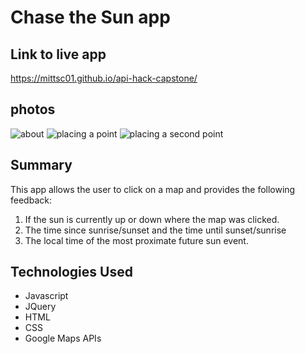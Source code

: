 # Chase the Sun app

## Link to live app
https://mittsc01.github.io/api-hack-capstone/

## photos
![about](https://lh3.googleusercontent.com/UUnBC_HRnfvlLOsRsfKSR1d6CoNZj1AhRnAPCon5smuuB_wAq6sGd-eCnJZdqfWg15c8n05vViuD5YXavo7XW0yDPPn5KB0zyK38njN3jVfpg75C0-7xt1QoFa3axnepcI4UWfUPqye4X7NLo3iB4wRZPO9UYgow7vdz3y9Z14J33AumwngKXQH_RYnYWIVl-HWti4GMFcPX4cpVVgxxuQpc2q4ohHUVEwr9fLErqFWPu2l_xzXjfj4_SL6xD4dAdqOYPqrbqFN4mF8Rnwx9udN3HeYR4Bpo3ZYU6vxssdS4no6sp_uZ2rmju_sLf4x3lpYmK4IGh4OT4hP9Tf-E5ks08aIpsLDHS_WFTsRREUiGWUPkV90Tw1b2jd1G11dGKaWgLWg8dMeQrPR6OEqAAg5RN9cFJd9HAwUYUQVVxfLqbXq-qQlLUY92FMUHhJQ0J7AW1xvnEj3T4-MceYmXjJdV1RrygpwD7CEI45enakrSaq3Hw5Nn1GiHwGve0tGCIe-ry0YLbRIoVfLLS8y76ECcHz3iqdZcs9zyXplPtfq2paeQggL9qs6U5hFW0MbxXUEfbHDRalUCc55OwhteKvw5V37KlMTXcX9q5KT17H7_qE8Ov1OkDVJTUFXVnvIx6ZBARBBpGtkdtr7Vps-iqmyaRGi3uKMpN7voLaK3O--QLgLYUVyO_Fcxko0_Og=w2478-h1208-no?authuser=1)
![placing a point](https://lh3.googleusercontent.com/JMHPVBN7HWfXYa0cbrPMgtPJzlBMupOVda0XiWhS1tgL1yrm5zLdxk9FAn2ZRKfkCOuo1Cx075h_ph_52Pw9vO5amip5LtCqFzAdRnUHoJ_B7JMrMeorWVEbLpOeT3pvYDyLoJ3Qk5dCR5Bh1p26Ej8c1bG7XlUU0EplodNaKBjpSZjibIk62AAnW6eTWuKmPqDm3x_v3E79FSKIqSfg6K54M70bCTIW_Z2AsYZbpSFNjK-sPfw7GL64zn-5WX4w02xfSOmG2Tp7LzJ2B240ANB6k6y7_TSKq1sS0dLAOZ3xVgKJCQ9aYPcn1qpClT-L6E_8XFO96ywdDXVsYUVF7GjC_ZqVnXcP8oYt8u6h8P2t-ChnY49vGIhvMSxerk7CMdKKfrwMgWlv3RVyE1dF2kwchG7T4tmo7AmQxTIl4woecpd8hM_wXvx0q7yLYeZWYIZKMeTV60HOt1dJUGV7jE65jjqzGuzNXXnTufcOSAvZJQ8W4c9mOnxQ4F-4wYZcIOh8A6iJetykIGvm6KwEyxX0rT6z9FwFrldg1V4afPda2ccs9b9ePZZBRLRt44XZvgQzoVKOtXN0w0rgIBhDUU3E9fIVjg6ch9OfDJMaY2REKKfLv8JanstI06bh-2mfWeTO0ak3i9uQsC8Ufl_JeILRd2G08DYrxIsaqxQRPLp08zp2cqHbDP49NqKe3w=w2478-h1208-no?authuser=1)
![placing a second point](https://lh3.googleusercontent.com/-lnwSY0uCDVXeCU0WuRFCxBGajp6dJDRNHwgCstQxp3HMuLv9KcKT5dkhnP2i3IrCD7YzDZvytLfaoM6IfTjOjCMMc2LS216om71SIYcH3ISiG3c-sAGCbEBKy7SgmjaCN-luVDOXKZx__nYtQgWt2bO-WpItVFxQG_rDbJIfLYItIyaUazMDyqYT9YubO-ddXuAl8o3exxWfgazaMomtweA08eL7GiGeKBP0yeToFaFyFFTfxKcWkhL2RpbPi25epU8tSnp8kT8pcmBTKo8JBvuiTgyDX7sptzZOUy_m_FXC_an__MchAIci2ds4gR9xR9RljRMO5AvSMqY-2WTyes3srQvLncllHDt0TkCWcRQto3XYlyBbNbLtiW_ApawyLulRGAxFjs0MJ8mhMbb_9SOtahXtTviok01i7CUOqcl9q2S2UG54_fy3ZHOl55hfs61M7miEWm24vpE9kF8Bl5-JthvtiLGkmAffbpOgndI2ruwQNyE2G5rcKwx-SSodNS8sDDBCOVoFuJYxmnznsRHTQfgMaKGFjYfQu9GPzleGgPi5AuGrRs6WOGKjpPS5dLCwjDob7SV5LS3qB6wslhrX-mbHC3GiKZWp7a-w9bzExnMKeruhSbrur19yjH_jZtym5x9dbj8O6Z6a5TLTeTXhW3fX5QERh_G_IUuc1uQ4cxjdMPTdXLZRxPu8Q=w2478-h1208-no?authuser=1)
## Summary

This app allows the user to click on a map and provides the following feedback:

1) If the sun is currently up or down where the map was clicked.
2) The time since sunrise/sunset and the time until sunset/sunrise
3) The local time of the most proximate future sun event.
## Technologies Used
- Javascript
- JQuery
- HTML
- CSS
- Google Maps APIs
